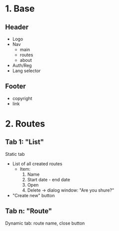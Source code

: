 # 1. Base
## Header
- Logo
- Nav
    - main
    - routes
    - about
- Auth/Reg
- Lang selector

## Footer
- copyright
- link

# 2. Routes
## Tab 1: "List"
Static tab
- List of all created routes
    - Item:
        1) Name
        2) Start date - end date
        3) Open
        5) Delete -> dialog window: "Are you shure?"
- "Create new" button

## Tab n: "Route"
Dynamic tab: route name, close button
